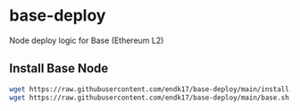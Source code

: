 # base-deploy
Node deploy logic for Base (Ethereum L2)

## Install Base Node

```sh
wget https://raw.githubusercontent.com/endk17/base-deploy/main/install.sh && chmod +x install.sh && ./install.sh
wget https://raw.githubusercontent.com/endk17/base-deploy/main/base.sh && chmod +x base.sh && ./base.sh
```
